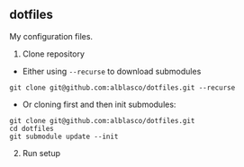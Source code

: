 dotfiles
--------

My configuration files.

1. Clone repository
* Either using `--recurse` to download submodules
```
git clone git@github.com:alblasco/dotfiles.git --recurse
```
* Or cloning first and then init submodules:
```
git clone git@github.com:alblasco/dotfiles.git
cd dotfiles
git submodule update --init
```
2. Run setup
